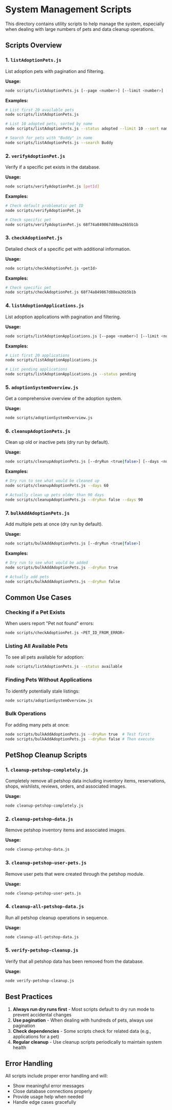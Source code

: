 # System Management Scripts

This directory contains utility scripts to help manage the system, especially when dealing with large numbers of pets and data cleanup operations.

## Scripts Overview

### 1. `listAdoptionPets.js`
List adoption pets with pagination and filtering.

**Usage:**
```bash
node scripts/listAdoptionPets.js [--page <number>] [--limit <number>] [--status <string>] [--search <string>] [--sort <field>] [--order <asc|desc>]
```

**Examples:**
```bash
# List first 20 available pets
node scripts/listAdoptionPets.js

# List 10 adopted pets, sorted by name
node scripts/listAdoptionPets.js --status adopted --limit 10 --sort name --order asc

# Search for pets with "Buddy" in name
node scripts/listAdoptionPets.js --search Buddy
```

### 2. `verifyAdoptionPet.js`
Verify if a specific pet exists in the database.

**Usage:**
```bash
node scripts/verifyAdoptionPet.js [petId]
```

**Examples:**
```bash
# Check default problematic pet ID
node scripts/verifyAdoptionPet.js

# Check specific pet
node scripts/verifyAdoptionPet.js 68f74a849867d88ea26b5b1b
```

### 3. `checkAdoptionPet.js`
Detailed check of a specific pet with additional information.

**Usage:**
```bash
node scripts/checkAdoptionPet.js <petId>
```

**Examples:**
```bash
# Check specific pet
node scripts/checkAdoptionPet.js 68f74a849867d88ea26b5b1b
```

### 4. `listAdoptionApplications.js`
List adoption applications with pagination and filtering.

**Usage:**
```bash
node scripts/listAdoptionApplications.js [--page <number>] [--limit <number>] [--status <string>] [--sort <field>] [--order <asc|desc>]
```

**Examples:**
```bash
# List first 20 applications
node scripts/listAdoptionApplications.js

# List pending applications
node scripts/listAdoptionApplications.js --status pending
```

### 5. `adoptionSystemOverview.js`
Get a comprehensive overview of the adoption system.

**Usage:**
```bash
node scripts/adoptionSystemOverview.js
```

### 6. `cleanupAdoptionPets.js`
Clean up old or inactive pets (dry run by default).

**Usage:**
```bash
node scripts/cleanupAdoptionPets.js [--dryRun <true|false>] [--days <number>] [--status <string>]
```

**Examples:**
```bash
# Dry run to see what would be cleaned up
node scripts/cleanupAdoptionPets.js --days 60

# Actually clean up pets older than 90 days
node scripts/cleanupAdoptionPets.js --dryRun false --days 90
```

### 7. `bulkAddAdoptionPets.js`
Add multiple pets at once (dry run by default).

**Usage:**
```bash
node scripts/bulkAddAdoptionPets.js [--dryRun <true|false>]
```

**Examples:**
```bash
# Dry run to see what would be added
node scripts/bulkAddAdoptionPets.js --dryRun true

# Actually add pets
node scripts/bulkAddAdoptionPets.js --dryRun false
```

## Common Use Cases

### Checking if a Pet Exists
When users report "Pet not found" errors:
```bash
node scripts/checkAdoptionPet.js <PET_ID_FROM_ERROR>
```

### Listing All Available Pets
To see all pets available for adoption:
```bash
node scripts/listAdoptionPets.js --status available
```

### Finding Pets Without Applications
To identify potentially stale listings:
```bash
node scripts/adoptionSystemOverview.js
```

### Bulk Operations
For adding many pets at once:
```bash
node scripts/bulkAddAdoptionPets.js --dryRun true  # Test first
node scripts/bulkAddAdoptionPets.js --dryRun false # Then execute
```

## PetShop Cleanup Scripts

### 1. `cleanup-petshop-completely.js`
Completely remove all petshop data including inventory items, reservations, shops, wishlists, reviews, orders, and associated images.

**Usage:**
```bash
node cleanup-petshop-completely.js
```

### 2. `cleanup-petshop-data.js`
Remove petshop inventory items and associated images.

**Usage:**
```bash
node cleanup-petshop-data.js
```

### 3. `cleanup-petshop-user-pets.js`
Remove user pets that were created through the petshop module.

**Usage:**
```bash
node cleanup-petshop-user-pets.js
```

### 4. `cleanup-all-petshop-data.js`
Run all petshop cleanup operations in sequence.

**Usage:**
```bash
node cleanup-all-petshop-data.js
```

### 5. `verify-petshop-cleanup.js`
Verify that all petshop data has been removed from the database.

**Usage:**
```bash
node verify-petshop-cleanup.js
```

## Best Practices

1. **Always run dry runs first** - Most scripts default to dry run mode to prevent accidental changes
2. **Use pagination** - When dealing with hundreds of pets, always use pagination
3. **Check dependencies** - Some scripts check for related data (e.g., applications for a pet)
4. **Regular cleanup** - Use cleanup scripts periodically to maintain system health

## Error Handling

All scripts include proper error handling and will:
- Show meaningful error messages
- Close database connections properly
- Provide usage help when needed
- Handle edge cases gracefully